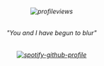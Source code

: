 <h6 align="center">

![profileviews](https://komarev.com/ghpvc/?username=soapiwan&color=orange)

<h6 align="center">
"You and I have begun to blur"

[](https://files.catbox.moe/nszfep.webp)
[](https://files.catbox.moe/jyjzq0.webp)

<h6 align="center">
  
[![spotify-github-profile](https://spotify-github-profile.kittinanx.com/api/view?uid=suzannehelen&cover_image=true&theme=novatorem&show_offline=false&background_color=121212&interchange=false&bar_color=000000&bar_color_cover=false)](https://github.com/kittinan/spotify-github-profile)
